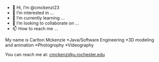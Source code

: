 - 👋 Hi, I’m @cmckenzi23
- 👀 I’m interested in ...
- 🌱 I’m currently learning ...
- 💞️ I’m looking to collaborate on ...
- 📫 How to reach me ...

<!---
cmckenzi23/cmckenzi23 is a ✨ special ✨ repository because its `README.md` (this file) appears on your GitHub profile.
You can click the Preview link to take a look at your changes.
--->

My name is Carlton Mckenzie 
*Java/Software Engineering
*3D modeling and animation
*Photogrophy 
*Videography 

You can reach me at: cmckenzi@u.rochester.edu

